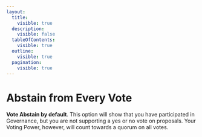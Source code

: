 ```yaml
---
layout:
  title:
    visible: true
  description:
    visible: false
  tableOfContents:
    visible: true
  outline:
    visible: true
  pagination:
    visible: true
---
```


# Abstain from Every Vote

**Vote Abstain by default**. This option will show that you have participated in Governance, but you are not supporting a yes or no vote on proposals. Your Voting Power, however, will count towards a quorum on all votes.
